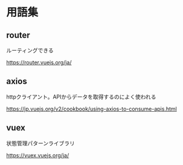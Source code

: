 用語集
===
## router
ルーティングできる

https://router.vuejs.org/ja/

## axios
httpクライアント。APIからデータを取得するのによく使われる

https://jp.vuejs.org/v2/cookbook/using-axios-to-consume-apis.html

## vuex
状態管理パターンライブラリ

https://vuex.vuejs.org/ja/

